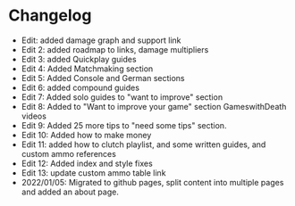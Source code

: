 # Changelog

* Edit: added damage graph and support link
* Edit 2: added roadmap to links, damage multipliers
* Edit 3: added Quickplay guides
* Edit 4: Added Matchmaking section
* Edit 5: Added Console and German sections
* Edit 6: added compound guides
* Edit 7: Added solo guides to "want to improve" section
* Edit 8: Added to "Want to improve your game" section GameswithDeath videos
* Edit 9: Added 25 more tips to "need some tips" section.
* Edit 10: Added how to make money
* Edit 11: added how to clutch playlist, and some written guides, and custom ammo references
* Edit 12: Added index and style fixes  
* Edit 13: update custom ammo table link
* 2022/01/05: Migrated to github pages, split content into multiple pages and added an about page. 
